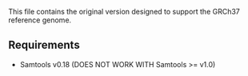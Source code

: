 This file contains the original version designed to support the GRCh37 reference genome.

## Requirements

* Samtools v0.18 (DOES NOT WORK WITH Samtools >= v1.0)